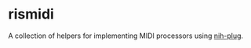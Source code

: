 # rismidi

A collection of helpers for implementing MIDI processors using [nih-plug](https://github.com/robbert-vdh/nih-plug).

